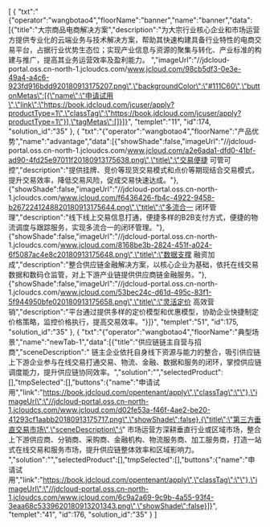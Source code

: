 [
	{
		"txt":"{\"operator\":\"wangbotao4\",\"floorName\":\"banner\",\"name\":\"banner\",\"data\":[{\"title\":\"大宗商品电商解决方案\",\"description\":\"为大宗行业核心企业和市场运营方提供专业化的云端业务与技术解决方案，帮助其快速构建具备行业特性的电商交易平台，占据行业优势生态位；实现产业信息与资源的聚集与转化、产业标准的构建与推广，提高其业务运营效率及盈利能力。 \",\"imageUrl\":\"//jdcloud-portal.oss.cn-north-1.jcloudcs.com/www.jcloud.com/98cb5df3-0e3e-49a4-a4c6-923fd916bdd920180913175207.png\",\"backgroundColor\":\"#111C60\",\"buttonMetas\":[{\"name\":\"申请试用\",\"link\":\"https://book.jdcloud.com/jcuser/apply?productType=1\",\"classTag\":\"https://book.jdcloud.com/jcuser/apply?productType=1\"}],\"tagMetas\":[]}]}",
		"templet":"11",
		"id":174,
		"solution_id":"35"
	},
	{
		"txt":"{\"operator\":\"wangbotao4\",\"floorName\":\"产品优势\",\"name\":\"advantage\",\"data\":[{\"showShade\":false,\"imageUrl\":\"//jdcloud-portal.oss.cn-north-1.jcloudcs.com/www.jcloud.com/a2e6ada1-dfd0-41bf-ad90-4fd25e97011f20180913175638.png\",\"title\":\"交易便捷  可管可控\",\"description\":\"提供挂牌、竞价等现货交易模式和点价等期现结合交易模式，提升交易效率，降低交易风险，促成交易快速达成。\"},{\"showShade\":false,\"imageUrl\":\"//jdcloud-portal.oss.cn-north-1.jcloudcs.com/www.jcloud.com/f6436426-fb4c-4922-9458-b2672241248820180913175644.png\",\"title\":\"多流合一  闭环管理\",\"description\":\"线下线上交易信息打通，便捷多样的B2B支付方式，便捷的物流调度与跟踪服务，实现多流合一的闭环管理。\"},{\"showShade\":false,\"imageUrl\":\"//jdcloud-portal.oss.cn-north-1.jcloudcs.com/www.jcloud.com/8168be3b-2824-451f-a024-6f5087ac4e8c20180913175648.png\",\"title\":\"数据支撑  融资加成\",\"description\":\"整合供应链金融解决方案，以核心企业为基础，依托在线交易数据和数码仓监管，对上下游产业链提供供应商链金融服务。\"},{\"showShade\":false,\"imageUrl\":\"//jdcloud-portal.oss.cn-north-1.jcloudcs.com/www.jcloud.com/53bec24c-d61d-495c-83f1-5f944950bfe020180913175658.png\",\"title\":\"灵活定价  高效营销\",\"description\":\"平台通过提供多样的定价模型和优惠模型，协助企业快捷制定价格策略，监控价格执行，提高交易效率。\"}]}",
		"templet":"51",
		"id":175,
		"solution_id":"35"
	},
	{
		"txt":"{\"operator\":\"wangbotao4\",\"floorName\":\"典型场景\",\"name\":\"newTab-1\",\"data\":[{\"title\":\"供应链链主自营与招商\",\"sceneDescription\":\" 链主企业依托自身线下资源与能力的整合，吸引供应链上下游企业参与在线交易打通交易、物流、金融、数据和服务的闭环，掌控供应链调度能力，提升供应链协同效率。\",\"solution\":\"\",\"selectedProduct\":[],\"tmpSelected\":[],\"buttons\":{\"name\":\"申请试用\",\"link\":\"https://book.jdcloud.com/opentenant/apply\",\"classTag\":\"\"},\"imageUrl\":\"//jdcloud-portal.oss.cn-north-1.jcloudcs.com/www.jcloud.com/d02fe53a-f46f-4ae2-be20-41293cf1aabb20180913175717.png\",\"showShade\":false},{\"title\":\"第三方垂直交易市场\",\"sceneDescription\":\" 市场运营方深耕垂直行业或区域市场，整合上下游供应商、分销商、采购商、金融机构、物流服务商、加工服务商，打造一站式在线交易和服务市场，提升供应链整体效率和区域影响力。 \",\"solution\":\"\",\"selectedProduct\":[],\"tmpSelected\":[],\"buttons\":{\"name\":\"申请试用\",\"link\":\"https://book.jdcloud.com/opentenant/apply\",\"classTag\":\"\"},\"imageUrl\":\"//jdcloud-portal.oss.cn-north-1.jcloudcs.com/www.jcloud.com/6c9a2a69-9c9b-4a55-93f4-3eaa68c5339620180913201343.png\",\"showShade\":false}]}",
		"templet":"41",
		"id":176,
		"solution_id":"35"
	}
]